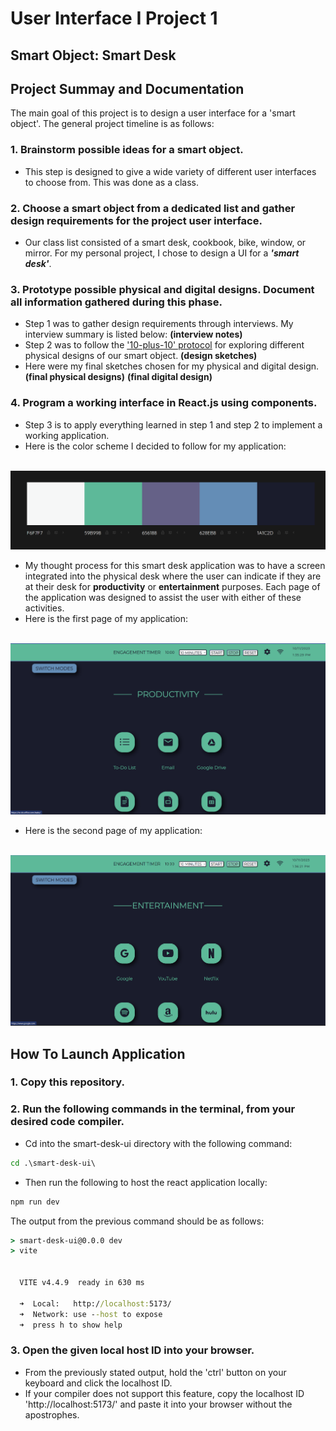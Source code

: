 # User Interface I Project 1
## Smart Object: Smart Desk
## Project Summay and Documentation
The main goal of this project is to design a user interface for a 'smart object'. The general project timeline is as follows:
### 1. Brainstorm possible ideas for a smart object.
- This step is designed to give a wide variety of different user interfaces to choose from. This was done as a class. 
### 2. Choose a smart object from a dedicated list and gather design requirements for the project user interface.
- Our class list consisted of a smart desk, cookbook, bike, window, or mirror. For my personal project, I chose to design a UI for a ***'smart desk'***.
### 3. Prototype possible physical and digital designs. Document all information gathered during this phase.
- Step 1 was to gather design requirements through interviews. My interview summary is listed below:
**(interview notes)**
- Step 2 was to follow the ['10-plus-10' protocol](https://mweprin.medium.com/10x10-sketch-method-9c662656d67d) for exploring different physical designs of our smart object.
**(design sketches)**
- Here were my final sketches chosen for my physical and digital design.
**(final physical designs)**
**(final digital design)**
### 4. Program a working interface in React.js using components.
- Step 3 is to apply everything learned in step 1 and step 2 to implement a working application.
- Here is the color scheme I decided to follow for my application:
<br/><br/>

![alt text](https://github.com/mckettja/UI_Project_1/blob/main/documentation_images/colormind_palette.png?raw=true)
- My thought process for this smart desk application was to have a screen integrated into the physical desk where the user can indicate if they are at their desk for **productivity** or **entertainment** purposes. Each page of the application was designed to assist the user with either of these activities.
- Here is the first page of my application:
<br/><br/>

![alt text](https://github.com/mckettja/UI_Project_1/blob/main/documentation_images/app_first_page.png?raw=true)
- Here is the second page of my application:
<br/><br/>

![alt text](https://github.com/mckettja/UI_Project_1/blob/main/documentation_images/app_second_page.png?raw=true)
## How To Launch Application
### 1. Copy this repository.
### 2. Run the following commands in the terminal, from your desired code compiler.
- Cd into the smart-desk-ui directory with the following command:
```cmd
cd .\smart-desk-ui\
```
- Then run the following to host the react application locally:
```cmd
npm run dev
```
The output from the previous command should be as follows:
```cmd
> smart-desk-ui@0.0.0 dev
> vite


  VITE v4.4.9  ready in 630 ms

  ➜  Local:   http://localhost:5173/
  ➜  Network: use --host to expose
  ➜  press h to show help
```
### 3. Open the given local host ID into your browser.
- From the previously stated output, hold the 'ctrl' button on your keyboard and click the localhost ID.
- If your compiler does not support this feature, copy the localhost ID 'http://localhost:5173/' and paste it into your browser without the apostrophes.
